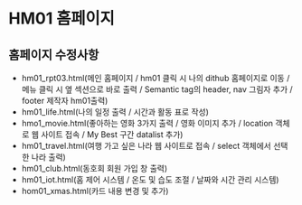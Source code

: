 # HM01 홈페이지
## 홈페이지 수정사항
- hm01_rpt03.html(메인 홈페이지 / hm01 클릭 시 나의 dithub 홈페이지로 이동 / 메뉴 클릭 시 옆 섹션으로 바로 출력 / Semantic tag의 header, nav 그림자 추가 / footer 제작자 hm01출력)
- hm01_life.html(나의 일정 출력 / 시간과 활동 표로 작성)
- hmo1_movie.html(좋아하는 영화 3가지 출력 / 영화 이미지 추가 / location 객체로 웹 사이트 접속 / My Best 구간 datalist 추가)
- hm01_travel.html(여행 가고 싶은 나라 웹 사이트로 접속 / select 객체에서 선택한 나라 출력)
- hm01_club.html(동호회 회원 가입 창 출력)
- hm01_iot.html(홈 제어 시스템 / 온도 및 습도 조절 / 날짜와 시간 관리 시스템)
- hom01_xmas.html(카드 내용 변경 및 추가)
